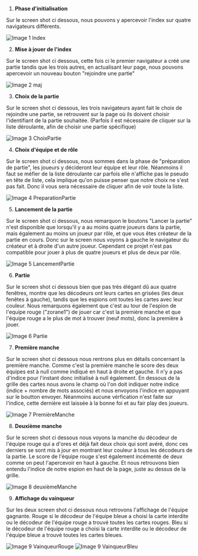 1. **Phase d'initialisation**

Sur le screen shot ci dessous, nous pouvons y apercevoir l'index sur quatre navigateurs différents. 

![Image 1 Index](images/Index.png)

2. **Mise à jouer de l'index**

Sur le screen shot ci dessous, cette fois ci le premier navigateur a créé une partie tandis que les trois autres, en actualisant leur page, nous pouvons apercevoir un nouveau bouton "rejoindre une partie"

![Image 2 maj](images/image2.png)

3. **Choix de la partie**

Sur le screen shot ci dessous, les trois navigateurs ayant fait le choix de rejoindre une partie, se retrouvent sur la page où ils doivent choisir l'identifiant de la partie souhaitée. (Parfois il est nécessaire de cliquer sur la liste déroulante, afin de choisir une partie spécifique) 

![Image 3 ChoixPartie](images/image3.png)

4. **Choix d'équipe et de rôle**

Sur le screen shot ci dessous, nous sommes dans la phase de "préparation de partie", les joueurs y décideront leur équipe et leur rôle. Néanmoins il faut se méfier de la liste déroulante car parfois elle n'affiche pas le pseudo en tête de liste, cela implique qu'on puisse penser que notre choix ne s'est pas fait. Donc il vous sera nécessaire de cliquer afin de voir toute la liste. 

![Image 4 PreparationPartie](images/image4.png)

5. **Lancement de la partie**

Sur le screen shot ci dessous, nous remarquon le boutons "Lancer la partie" n'est disponible que lorsqu'il y a au moins quatre joueurs dans la partie, mais également au moins un joueur par rôle, et que vous êtes créateur de la partie en cours. Donc sur le screen nous voyons à gauche le navigateur du créateur et à droite d'un autre joueur. Cependant ce projet n'est pas compatible pour jouer à plus de quatre joueurs et plus de deux par rôle.  

![Image 5 LancementPartie](images/image5.png)

6. **Partie**

Sur le screen shot ci dessous bien que pas très élégant dû aux quatre fenêtres, montre que les décodeurs ont leurs cartes en grisées (les deux fenêtes à gauche), tandis que les espions ont toutes les cartes avec leur couleur. Nous remarquons également que c'est au tour de l'espion de l'equipe rouge ("zorane1") de jouer car c'est la première manche et que l'équipe rouge a le plus de mot à trouver (neuf mots), donc la première à jouer. 

![Image 6 Partie](images/image6.png)

7. **Première manche**

Sur le screen shot ci dessous nous rentrons plus en détails concernant la première manche. Comme c'est la première manche le score des deux équipes est à null comme indiqué en haut à droite et gauche. Il n'y a pas d'indice pour l'instant donc initialisé à null également. En dessous de la grille des cartes nous avons le champ où l'on doit indiquer notre indice (indice + nombre de mots associés) et nous envoyons l'indice en appuyant sur le boutton envoyer. Néanmoins aucune vérfication n'est faite sur l'indice, cette dernière est laissée à la bonne foi et au fair play des joueurs. 

![Image 7 PremièreManche](images/image7.png)

8. **Deuxième manche**

Sur le screen shot ci dessous nous voyons la manche du décodeur de l'équipe rouge qui a d'ores et déjà fait deux choix qui sont avéré, donc ces derniers se sont mis à jour en montrant leur couleur à tous les décodeurs de la partie. Le score de l'équipe rouge s'est également incémenté de deux comme on peut l'apercevoir en haut à gauche. Et nous retrouvons bien entendu l'indice de notre espion en haut de la page, juste au dessus de la grille.

![Image 8 deuxièmeManche](images/image8.png)

9. **Affichage du vainqueur**

Sur les deux screen shot ci dessous nous retrovons l'affichage de l'équipe gagnante. Rouge si le décodeur de l'équipe bleue a choisi la carte interdite ou le décodeur de l'équipe rouge a trouvé toutes les cartes rouges. 
Bleu si le décodeur de l'équipe rouge a choisi la carte interdite ou le décodeur de l'équipe bleue a trouvé toutes les cartes bleues. 

![Image 9 VainqueurRouge](images/image9.png)
![Image 9 VainqueurBleu](images/image10.png)


